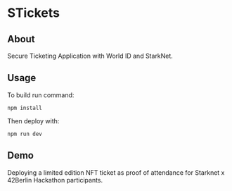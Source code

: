 # STickets

## About

Secure Ticketing Application with World ID and StarkNet.

## Usage

To build run command:
```
npm install
```
Then deploy with:
```
npm run dev
```

## Demo

Deploying a limited edition NFT ticket as proof of attendance for Starknet x 42Berlin Hackathon participants.

